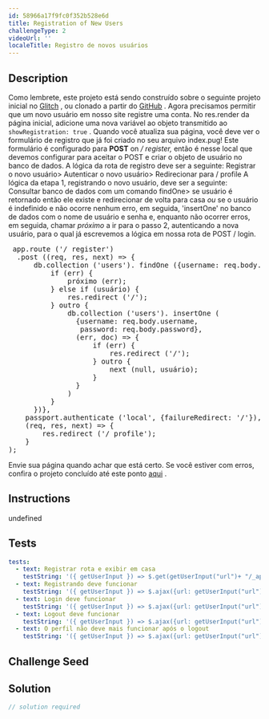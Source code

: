 ```yaml
---
id: 58966a17f9fc0f352b528e6d
title: Registration of New Users
challengeType: 2
videoUrl: ''
localeTitle: Registro de novos usuários
---
```


## Description
<section id="description"> Como lembrete, este projeto está sendo construído sobre o seguinte projeto inicial no <a href="https://glitch.com/#!/import/github/freeCodeCamp/boilerplate-advancednode/">Glitch</a> , ou clonado a partir do <a href="https://github.com/freeCodeCamp/boilerplate-advancednode/">GitHub</a> . Agora precisamos permitir que um novo usuário em nosso site registre uma conta. No res.render da página inicial, adicione uma nova variável ao objeto transmitido ao <code>showRegistration: true</code> . Quando você atualiza sua página, você deve ver o formulário de registro que já foi criado no seu arquivo index.pug! Este formulário é configurado para <b>POST</b> on <em>/ register,</em> então é nesse local que devemos configurar para aceitar o POST e criar o objeto de usuário no banco de dados. A lógica da rota de registro deve ser a seguinte: Registrar o novo usuário&gt; Autenticar o novo usuário&gt; Redirecionar para / profile A lógica da etapa 1, registrando o novo usuário, deve ser a seguinte: Consultar banco de dados com um comando findOne&gt; se usuário é retornado então ele existe e redirecionar de volta para casa <em>ou</em> se o usuário é indefinido e não ocorre nenhum erro, em seguida, &#39;insertOne&#39; no banco de dados com o nome de usuário e senha e, enquanto não ocorrer erros, em seguida, chamar <em>próximo</em> a ir para o passo 2, autenticando a nova usuário, para o qual já escrevemos a lógica em nossa rota de POST / login. <pre> app.route (&#39;/ register&#39;)
  .post ((req, res, next) =&gt; {
      db.collection (&#39;users&#39;). findOne ({username: req.body.username}, função (err, user) {
          if (err) {
              próximo (err);
          } else if (usuário) {
              res.redirect (&#39;/&#39;);
          } outro {
              db.collection (&#39;users&#39;). insertOne (
                {username: req.body.username,
                 password: req.body.password},
                (err, doc) =&gt; {
                    if (err) {
                        res.redirect (&#39;/&#39;);
                    } outro {
                        next (null, usuário);
                    }
                }
              )
          }
      })},
    passport.authenticate (&#39;local&#39;, {failureRedirect: &#39;/&#39;}),
    (req, res, next) =&gt; {
        res.redirect (&#39;/ profile&#39;);
    }
); </pre> Envie sua página quando achar que está certo. Se você estiver com erros, confira o projeto concluído até este ponto <a href="https://gist.github.com/JosephLivengood/6c47bee7df34df9f11820803608071ed">aqui</a> . </section>

## Instructions
undefined

## Tests
<section id='tests'>

```yml
tests:
  - text: Registrar rota e exibir em casa
    testString: '({ getUserInput }) => $.get(getUserInput("url")+ "/_api/server.js") .then(data => { assert.match(data, /showRegistration:( |)true/gi, "You should be passing the variable "showRegistration" as true to your render function for the homepage"); assert.match(data, /register[^]*post[^]*findOne[^]*username:( |)req.body.username/gi, "You should have a route accepted a post request on register that querys the db with findone and the query being "username: req.body.username""); }, xhr => { throw new Error(xhr.statusText); })'
  - text: Registrando deve funcionar
    testString: '({ getUserInput }) => $.ajax({url: getUserInput("url")+ "/register",data: {username: "freeCodeCampTester", password: "freeCodeCampTester"},crossDomain: true, type: "POST", xhrFields: { withCredentials: true }}) .then(data => { assert.match(data, /Profile/gi, "I should be able to register and it direct me to my profile. CLEAR YOUR DATABASE if this test fails (each time until its right!)"); }, xhr => { throw new Error(xhr.statusText); })'
  - text: Login deve funcionar
    testString: '({ getUserInput }) => $.ajax({url: getUserInput("url")+ "/login",data: {username: "freeCodeCampTester", password: "freeCodeCampTester"}, type: "POST", xhrFields: { withCredentials: true }}) .then(data => { assert.match(data, /Profile/gi, "Login should work if previous test was done successfully and redirect successfully to the profile. Check your work and clear your DB"); assert.match(data, /freeCodeCampTester/gi, "The profile should properly display the welcome to the user logged in"); }, xhr => { throw new Error(xhr.statusText); })'
  - text: Logout deve funcionar
    testString: '({ getUserInput }) => $.ajax({url: getUserInput("url")+ "/logout", type: "GET", xhrFields: { withCredentials: true }}) .then(data => { assert.match(data, /Home/gi, "Logout should redirect to home"); }, xhr => { throw new Error(xhr.statusText); })'
  - text: O perfil não deve mais funcionar após o logout
    testString: '({ getUserInput }) => $.ajax({url: getUserInput("url")+ "/profile", type: "GET", crossDomain: true, xhrFields: { withCredentials: true }}) .then(data => { assert.match(data, /Home/gi, "Profile should redirect to home when we are logged out now again"); }, xhr => { throw new Error(xhr.statusText); })'

```

</section>

## Challenge Seed
<section id='challengeSeed'>

</section>

## Solution
<section id='solution'>

```js
// solution required
```
</section>
